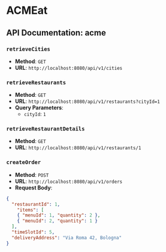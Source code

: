 # ACMEat

## API Documentation: acme

### `retrieveCities`
- **Method**: `GET`
- **URL**: `http://localhost:8080/api/v1/cities`

### `retrieveRestaurants`
- **Method**: `GET`
- **URL**: `http://localhost:8080/api/v1/restaurants?cityId=1`
- **Query Parameters**:
    - `cityId`: `1`

### `retrieveRestaurantDetails`
- **Method**: `GET`
- **URL**: `http://localhost:8080/api/v1/restaurants/1`

### `createOrder`
- **Method**: `POST`
- **URL**: `http://localhost:8080/api/v1/orders`
- **Request Body**:
```json
{
  "restaurantId": 1,
    "items": [
    { "menuId": 1, "quantity": 2 },
    { "menuId": 2, "quantity": 1 }
  ],
  "timeSlotId": 5,
  "deliveryAddress": "Via Roma 42, Bologna"
}
```


